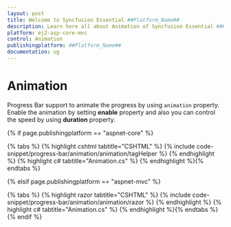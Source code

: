 ```yaml
---
layout: post
title: Welcome to Syncfusion Essential ##Platform_Name##
description: Learn here all about Animation of Syncfusion Essential ##Platform_Name## widgets based on HTML5 and jQuery.
platform: ej2-asp-core-mvc
control: Animation
publishingplatform: ##Platform_Name##
documentation: ug
---
```



# Animation

<!-- markdownlint-disable MD033 -->

Progress Bar support to animate the progress by using `animation` property. Enable the animation by setting **enable** property and also you can control the speed by using **duration** property.

{% if page.publishingplatform == "aspnet-core" %}

{% tabs %}
{% highlight cshtml tabtitle="CSHTML" %}
{% include code-snippet/progress-bar/animation/animation/tagHelper %}
{% endhighlight %}
{% highlight c# tabtitle="Animation.cs" %}
{% endhighlight %}{% endtabs %}

{% elsif page.publishingplatform == "aspnet-mvc" %}

{% tabs %}
{% highlight razor tabtitle="CSHTML" %}
{% include code-snippet/progress-bar/animation/animation/razor %}
{% endhighlight %}
{% highlight c# tabtitle="Animation.cs" %}
{% endhighlight %}{% endtabs %}
{% endif %}

